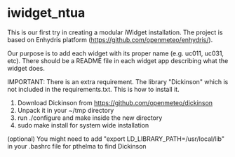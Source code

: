 iwidget_ntua
============

This is our first try in creating a modular iWidget installation.
The project is based on Enhydris platform (https://github.com/openmeteo/enhydris/).

Our purpose is to add each widget with its proper name (e.g. uc011, uc031, etc). There should be a README file in each widget app describing what the widget does.

IMPORTANT: There is an extra requirement. The library "Dickinson" which is not included in the requirements.txt. This is how to install it.

1. Download Dickinson from https://github.com/openmeteo/dickinson
2. Unpack it in your ~/tmp directory
3. run ./configure and make inside the new directory
4. sudo make install﻿ for system wide installation

(optional) You might need to add "export LD_LIBRARY_PATH=/usr/local/lib" in your .bashrc file for pthelma to find Dickinson
